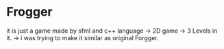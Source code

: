 # Frogger
it is just a game made by sfml and c++ language 
-> 2D game 
-> 3 Levels in it.
-> i was trying to make it similar as original Forgger.
